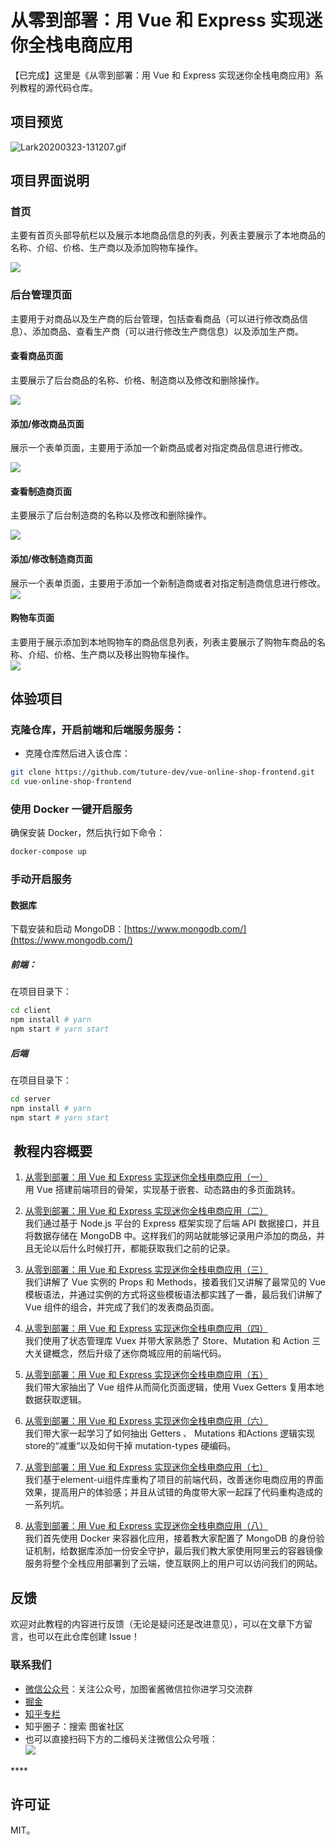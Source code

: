 # 从零到部署：用 Vue 和 Express 实现迷你全栈电商应用

【已完成】这里是《从零到部署：用 Vue 和 Express 实现迷你全栈电商应用》系列教程的源代码仓库。

<a name="F4RB6"></a>
## 项目预览

![Lark20200323-131207.gif](https://user-gold-cdn.xitu.io/2020/3/23/171062716071e852?w=700&h=371&f=gif&s=957764)

<a name="t5Wg4"></a>
## 项目界面说明

<a name="ZKItf"></a>
### 首页

主要有首页头部导航栏以及展示本地商品信息的列表，列表主要展示了本地商品的名称、介绍、价格、生产商以及添加购物车操作。

![](https://user-gold-cdn.xitu.io/2020/3/23/17106271648f976b?w=1366&h=657&f=png&s=29900)



<a name="i3VOg"></a>
### 后台管理页面

主要用于对商品以及生产商的后台管理，包括查看商品（可以进行修改商品信息）、添加商品、查看生产商（可以进行修改生产商信息）以及添加生产商。

<a name="BzD1F"></a>
#### 查看商品页面

主要展示了后台商品的名称、价格、制造商以及修改和删除操作。

![](https://user-gold-cdn.xitu.io/2020/3/23/171062716518d604?w=1366&h=657&f=png&s=21452)



<a name="mh4op"></a>
#### 添加/修改商品页面

展示一个表单页面，主要用于添加一个新商品或者对指定商品信息进行修改。

![](https://user-gold-cdn.xitu.io/2020/3/23/17106271655e25c7?w=1366&h=629&f=png&s=8720)

<a name="Dz97A"></a>
#### 查看制造商页面

主要展示了后台制造商的名称以及修改和删除操作。

![](https://user-gold-cdn.xitu.io/2020/3/23/171062716b1ad386?w=1361&h=614&f=png&s=14257)

<a name="A9Daz"></a>
#### 添加/修改制造商页面

展示一个表单页面，主要用于添加一个新制造商或者对指定制造商信息进行修改。<br />![](https://user-gold-cdn.xitu.io/2020/3/23/171062716d722d88?w=1361&h=613&f=png&s=9246)

<a name="9vO3e"></a>
#### 购物车页面

主要用于展示添加到本地购物车的商品信息列表，列表主要展示了购物车商品的名称、介绍、价格、生产商以及移出购物车操作。<br />![](https://user-gold-cdn.xitu.io/2020/3/23/1710627191776104?w=1362&h=613&f=png&s=26487)

<a name="Su5Ud"></a>
## 体验项目

<a name="nZocL"></a>

### 克隆仓库，开启前端和后端服务服务：

- 克隆仓库然后进入该仓库：
```bash
git clone https://github.com/tuture-dev/vue-online-shop-frontend.git
cd vue-online-shop-frontend
```

### 使用 Docker 一键开启服务

确保安装 Docker，然后执行如下命令：

```bash
docker-compose up
```

### 手动开启服务

#### 数据库

下载安装和启动 MongoDB：[https://www.mongodb.com/](https://www.mongodb.com/)

##### 前端：

在项目目录下：

```bash
cd client
npm install # yarn
npm start # yarn start
```

##### 后端

在项目目录下：

```bash
cd server
npm install # yarn
npm start # yarn start
```

<a name="rLy3Q"></a>
##  教程内容概要

1. [ 从零到部署：用 Vue 和 Express 实现迷你全栈电商应用（一）](https://tuture.co/2019/10/17/0b662ce/)<br />
用 Vue 搭建前端项目的骨架，实现基于嵌套、动态路由的多页面跳转。

2. [ 从零到部署：用 Vue 和 Express 实现迷你全栈电商应用（二）](https://tuture.co/2019/10/21/cb08dc8/)<br />
我们通过基于 Node.js 平台的 Express 框架实现了后端 API 数据接口，并且将数据存储在 MongoDB 中。这样我们的网站就能够记录用户添加的商品，并且无论以后什么时候打开，都能获取我们之前的记录。

3. [ 从零到部署：用 Vue 和 Express 实现迷你全栈电商应用（三）](https://tuture.co/2019/12/18/5e10a46/)<br />
我们讲解了 Vue 实例的 Props 和 Methods，接着我们又讲解了最常见的 Vue 模板语法，并通过实例的方式将这些模板语法都实践了一番，最后我们讲解了 Vue 组件的组合，并完成了我们的发表商品页面。

4. [ 从零到部署：用 Vue 和 Express 实现迷你全栈电商应用（四）](https://tuture.co/2020/01/10/ae8a389/)<br />
我们使用了状态管理库 Vuex 并带大家熟悉了 Store、Mutation 和 Action 三大关键概念，然后升级了迷你商城应用的前端代码。

5. [ 从零到部署：用 Vue 和 Express 实现迷你全栈电商应用（五）](https://tuture.co/2020/02/11/6f96d15/)<br />
我们带大家抽出了 Vue 组件从而简化页面逻辑，使用 Vuex Getters 复用本地数据获取逻辑。

6. [ 从零到部署：用 Vue 和 Express 实现迷你全栈电商应用（六）](https://tuture.co/2020/03/03/-Oixkkq/)<br />
我们带大家一起学习了如何抽出 Getters 、 Mutations 和Actions 逻辑实现store的“减重”以及如何干掉 mutation-types 硬编码。

7. [ 从零到部署：用 Vue 和 Express 实现迷你全栈电商应用（七）](https://tuture.co/2020/03/13/tc1c9oD/)<br />
我们基于element-ui组件库重构了项目的前端代码，改善迷你电商应用的界面效果，提高用户的体验感；并且从试错的角度带大家一起踩了代码重构造成的一系列坑。

8. [ 从零到部署：用 Vue 和 Express 实现迷你全栈电商应用（八）](https://tuture.co/2020/03/14/-td0ssr/)<br />
我们首先使用 Docker 来容器化应用，接着教大家配置了 MongoDB 的身份验证机制，给数据库添加一份安全守护，最后我们教大家使用阿里云的容器镜像服务将整个全栈应用部署到了云端，使互联网上的用户可以访问我们的网站。
<a name="7tL2O"></a>
## 反馈

欢迎对此教程的内容进行反馈（无论是疑问还是改进意见），可以在文章下方留言，也可以在此仓库创建 Issue！

<a name="62ZxJ"></a>
### 联系我们

- [微信公众号](https://tuture.co/images/social/wechat.png)：关注公众号，加图雀酱微信拉你进学习交流群
- [掘金](https://juejin.im/user/5b33414351882574b9694d28)
- [知乎专栏](https://zhuanlan.zhihu.com/tuture)
- 知乎圈子：搜索 图雀社区
- 也可以直接扫码下方的二维码关注微信公众号哦：<br />
![](https://user-gold-cdn.xitu.io/2020/3/23/1710627191d422db?w=900&h=500&f=png&s=138401)

<a name="8GU2e"></a>****
## 许可证

MIT。
